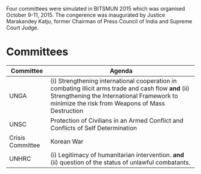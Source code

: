 <!-- TITLE: BITSMUN 2015 -->
<!-- SUBTITLE: The fourth edition of BITSMUN Hyderabad. -->

Four committees were simulated in BITSMUN 2015 which was organised October 9-11, 2015. The congerence was inaugurated by Justice Marakandey Katju, former Chairman of Press Council of India and Supreme Court Judge. 
# Committees 
<center>

| Committee | Agenda |
|--|--|
| UNGA | (i) Strengthening international cooperation in combating illicit arms trade and cash flow **and**  (ii) Strengthening the International Framework to minimize the risk from Weapons of Mass Destruction  | 
| UNSC | Protection of Civilians in an Armed Conflict and Conflicts of Self Determination | 
| Crisis Committee | Korean War |
| UNHRC | (i) Legitimacy of humanitarian intervention. **and** (ii) question of the status of unlawful combatants. |

</center>